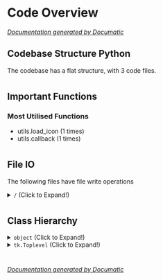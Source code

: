 # Code Overview

[_Documentation generated by Documatic_](https://www.documatic.com)

<!---Documatic-section-Codebase Structure Python-start--->
## Codebase Structure Python

The codebase has a flat structure, with 3 code files.

# #
<!---Documatic-section-Codebase Structure Python-end--->

<!---Documatic-section-Important Functions-start--->
## Important Functions

<!---Documatic-block-important_funcs-start--->
<!---Documatic-block-most_used_funcs-start--->
### Most Utilised Functions

* utils.load_icon (1 times)
* utils.callback (1 times)
<!---Documatic-block-most_used_funcs-end--->
<!---Documatic-block-important_funcs-end--->

# #
<!---Documatic-section-Important Functions-end--->

<!---Documatic-section-File IO-start--->
## File IO

<!---Documatic-block-file_io-start--->
The following files have file write operations

<!---Documatic-block-/-start--->
<details>
	<summary><code>/</code> (Click to Expand!)</summary>

* utils
</details>
<!---Documatic-block-/-end--->
<!---Documatic-block-file_io-end--->

# #
<!---Documatic-section-File IO-end--->

<!---Documatic-section-Class Hierarchy-start--->
## Class Hierarchy

<!---Documatic-block-object-start--->
<details>
	<summary><code>object</code> (Click to Expand!)</summary>

* utils.Database
* utils.Domain
* utils.EmailAddress
* utils.IPAdress
* utils.InputValidator
* utils.Md5Hash
* utils.Sha256Hash
* utils.Url
</details>
<!---Documatic-block-object-end--->

<!---Documatic-block-tk.Toplevel-start--->
<details>
	<summary><code>tk.Toplevel</code> (Click to Expand!)</summary>

* pockint.CreditsTool
* pockint.SaveTool
</details>
<!---Documatic-block-tk.Toplevel-end--->

# #
<!---Documatic-section-Class Hierarchy-end--->

[_Documentation generated by Documatic_](https://www.documatic.com)